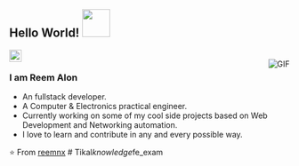 ## Hello World! <img src="https://scontent.fhfa1-2.fna.fbcdn.net/v/t1.0-9/45870484_10218095303439323_6215587485775298560_o.jpg?_nc_cat=107&_nc_sid=09cbfe&_nc_ohc=FBSvQ1-HMHYAX8OQtOO&_nc_ht=scontent.fhfa1-2.fna&oh=096e4a55952d803f7c44977eab13dc79&oe=5FAD0ABC" width="50px"></h2>

<a href="https://www.linkedin.com/in/reem-alon-401816127/">
  <img align="left" alt="Reem's Linkdein" width="22px" src="https://cdn.jsdelivr.net/npm/simple-icons@v3/icons/linkedin.svg" />
</a>

<br />
<img align="right" alt="GIF" src="https://media.giphy.com/media/13HgwGsXF0aiGY/giphy.gif" />

### I am Reem Alon
- An fullstack developer.
- A Computer & Electronics practical engineer. 
- Currently working on some of my cool side projects based on Web Development and Networking automation.
- I love to learn and contribute in any and every possible way.

⭐️ From [reemnx](https://github.com/reemnx)
#   T i k a l _ k n o w l e d g e _ f e _ e x a m  
 